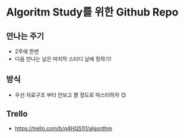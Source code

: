 # Algoritm Study를 위한 Github Repo
## 만나는 주기
- 2주에 한번
- 다음 만나는 날은 마지막 스터디 날에 정하기!
## 방식
- 우선 자료구조 부터 안보고 짤 정도로 마스터하자 :blush:
## Trello
- https://trello.com/b/q4HQS1l1/algorithm
